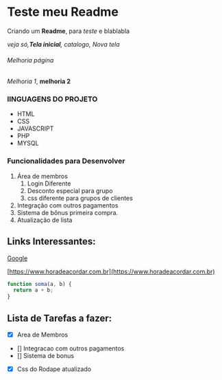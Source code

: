 # Teste meu Readme

Criando um **Readme**, para *teste* e blablabla

_veja só,**Tela inicial**, catalogo, Nova tela_

###### Melhoria página

_Melhoria 1_, __melhoria 2__

### lINGUAGENS DO PROJETO

* HTML
* CSS
* JAVASCRIPT
* PHP
* MYSQL

### Funcionalidades para Desenvolver

1. Área de membros
	1. Login Diferente
	2. Desconto especial para grupo
	3. css diferente para grupos de clientes
2. Integração com outros pagamentos
3. Sistema de bônus primeira compra.
4. Atualização de lista


## Links Interessantes:

[Google](https://www.google.com)

[https://www.horadeacordar.com.br](https://www.horadeacordar.com.br)

```javascript
function soma(a, b) {
  return a + b;
}
```

## Lista de Tarefas a fazer:

- [X] Area de Membros
- [] Integracao com outros pagamentos
- [] Sistema de bonus
- [x] Css do Rodape atualizado
